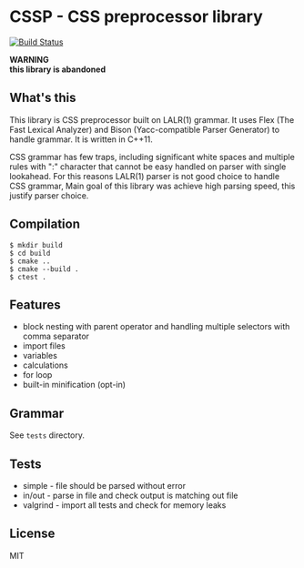 # CSSP - CSS preprocessor library
[![Build Status](https://travis-ci.org/psrebniak/backbone-simple-directive.svg?branch=master)](https://travis-ci.org/psrebniak/backbone-simple-directive)

**WARNING**<br/>
**this library is abandoned**

## What's this
This library is CSS preprocessor built on LALR(1) grammar. 
It uses Flex (The Fast Lexical Analyzer) and Bison (Yacc-compatible Parser Generator) to handle grammar. 
It is written in C++11. 

CSS grammar has few traps, including significant white spaces and multiple rules with ":" character that cannot be easy handled on parser with single lookahead. 
For this reasons LALR(1) parser is not good choice to handle CSS grammar, 
Main goal of this library was achieve high parsing speed, this justify parser choice. 

## Compilation
```
$ mkdir build
$ cd build
$ cmake ..
$ cmake --build .
$ ctest .
```

## Features

* block nesting with parent operator and handling multiple selectors with comma separator
* import files
* variables
* calculations
* for loop
* built-in minification (opt-in)

## Grammar
See `tests` directory. 

## Tests
* simple - file should be parsed without error
* in/out - parse in file and check output is matching out file
* valgrind - import all tests and check for memory leaks

## License
MIT
